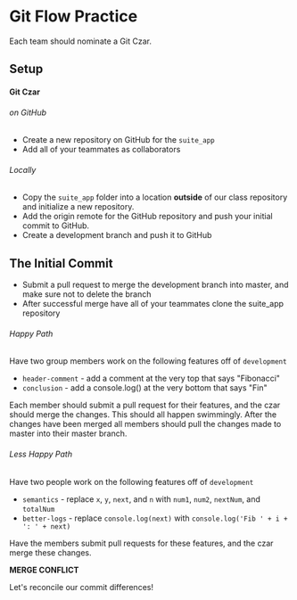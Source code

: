 # Git Flow Practice

Each team should nominate a Git Czar.

## Setup

#### Git Czar

###### on GitHub
- Create a new repository on GitHub for the `suite_app`
- Add all of your teammates as collaborators

###### Locally
- Copy the `suite_app` folder into a location **outside** of our class
  repository and initialize a new repository.
- Add the origin remote for the GitHub repository and push your initial commit
  to GitHub.
- Create a development branch and push it to GitHub

## The Initial Commit

- Submit a pull request to merge the development branch into master, and make
  sure not to delete the branch
- After successful merge have all of your teammates clone the suite_app
  repository

###### Happy Path

Have two group members work on the following features off of `development`

* `header-comment` - add a comment at the very top that says "Fibonacci"
* `conclusion` - add a console.log() at the very bottom that says "Fin"

Each member should submit a pull request for their features, and the czar should
merge the changes. This should all happen swimmingly. After the changes have
been merged all members should pull the changes made to master into their master
branch.

###### Less Happy Path

Have two people work on the following features off of `development`

* `semantics` - replace `x`, `y`, `next`, and `n` with `num1`, `num2`, `nextNum`, and `totalNum`
* `better-logs` - replace `console.log(next)` with `console.log('Fib ' + i + ': ' + next)`

Have the members submit pull requests for these features, and the czar merge
these changes.

**MERGE CONFLICT**

Let's reconcile our commit differences!
